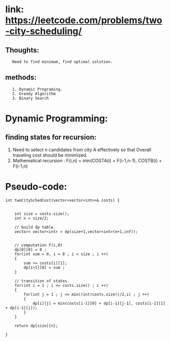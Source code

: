 # link: https://leetcode.com/problems/two-city-scheduling/
## Thoughts:
       Need to find minimum, find optimal solution. 
## methods: 
       1. Dynamic Programing. 
       2. Greedy Algorithm 
       3. Binary Search 
# Dynamic Programming:
  ## finding states for recursion:
  1.  Need to select n candidates from city A effectively so that 
     Overall traveling cost should be minimized.
  2. Mathematical recursion : 
     F(i,n) = min(COSTA(i) + F(i-1,n-1), COSTB(i) + F(i-1,n) 

# Pseudo-code:
  
    int twoCitySchedCost(vector<vector<int>>& costs) {
        
        
        int size = costs.size();
        int n = size/2; 
        
        // build dp table. 
        vector< vector<int> > dp(size+1,vector<int>(n+1,inf));
        
        
        // computation F(i,0) 
        dp[0][0] = 0 ;
        for(int sum = 0, i = 0 ; i < size ; i ++)
        {
            sum += costs[i][1];
            dp[i+1][0] = sum ; 
        }
        
        // transition of states. 
        for(int i = 1 ; i <= costs.size() ; i ++)
        {
            for(int j = 1 ; j <= min((int)costs.size()/2,i) ; j ++)
            {
                dp[i][j] = min(costs[i-1][0] + dp[i-1][j-1], costs[i-1][1] + dp[i-1][j]);
            }
        }
        
        return dp[size][n]; 
        
    }

